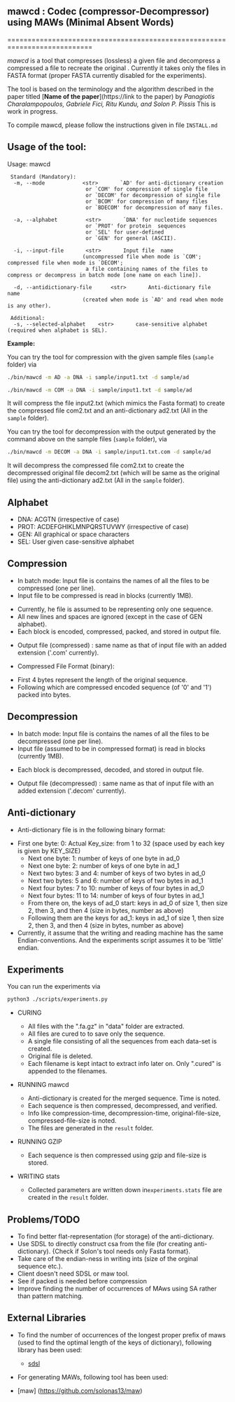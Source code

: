 ## mawcd : Codec (compressor-Decompressor) using MAWs (Minimal Absent Words)
===========================================================================

*mawcd* is a tool that compresses (lossless) a given file and decompress a compressed a file to recreate the original .
Currently it takes only the files in FASTA format (proper FASTA currently disabled for the experiments).

The tool is based on the terminology and the algorithm described in the paper titled
[**Name of the paper**](https://link to the paper)
by *Panagiotis Charalampopoulos, Gabriele Fici, Ritu Kundu, and Solon P. Pissis*
This is work in progress.

To compile mawcd, please follow the instructions given in file `INSTALL.md`


## Usage of the tool: 
 Usage: mawcd <options>
```
 Standard (Mandatory):
  -m, --mode 			<str> 		`AD' for anti-dictionary creation 
						 or `COM' for compression of single file 
						 or `DECOM' for decompression of single file 
						 or `BCOM' for compression of many files 
						 or `BDECOM' for decompression of many files. 

  -a, --alphabet 		 <str> 	 	 `DNA' for nucleotide sequences
						 or `PROT' for protein  sequences 
						 or `SEL' for user-defined 
						 or `GEN' for general (ASCII). 

  -i, --input-file 		 <str> 	 	 Input file  name  
						(uncompressed file when mode is `COM'; compressed file when mode is `DECOM'; 
						 a file containing names of the files to compress or decompress in batch mode [one name on each line]).

  -d, --antidictionary-file 	 <str> 	 	 Anti-dictionary file  name 
						(created when mode is `AD' and read when mode is any other).

 Additional:
  -s, --selected-alphabet 	 <str> 	 	 case-sensitive alphabet  (required when alphabet is SEL). 
```

 **Example:** 

You can try the tool for compression with the given sample files (`sample` folder) via
```sh
./bin/mawcd -m AD -a DNA -i sample/input1.txt -d sample/ad
```

```sh
./bin/mawcd -m COM -a DNA -i sample/input1.txt -d sample/ad
```
It will compress the file input2.txt (which mimics the Fasta format) to create the compressed file com2.txt and an anti-dictionary ad2.txt (All in the `sample` folder).

You can try the tool for decompression with the output generated by the command above on the sample files (`sample` folder), via
```sh
./bin/mawcd -m DECOM -a DNA -i sample/input1.txt.com -d sample/ad
```
It will decompress the compressed file com2.txt to create the decompressed original file decom2.txt (which will be same as the original file) using the anti-dictionary ad2.txt (All in the `sample` folder).


## Alphabet
 * DNA: ACGTN (irrespective of case)
 * PROT: ACDEFGHIKLMNPQRSTUVWY (irrespective of case)
 * GEN: All graphical or space characters
 * SEL: User given case-sensitive alphabet


## Compression
- In batch mode: Input file is contains the names of all the files to be compressed (one per line).
- Input file to be compressed is read in blocks (currently 1MB).
 * Currently, he file is assumed to be representing only one sequence.
 * All new lines and spaces are ignored (except in the case of GEN alphabet).
 * Each block is encoded, compressed, packed, and stored in output file.
  
- Output file (compressed) : same name as that of input file with an added extension ('.com' currently).
 * Compressed File Format (binary):
  + First 4 bytes represent the length of the original sequence.
  + Following which are compressed encoded sequence (of '0' and '1') packed into bytes.

## Decompression
* In batch mode: Input file is contains the names of all the files to be decompressed (one per line).
* Input file (assumed to be in compressed format) is read in blocks (currently 1MB).
 - Each block is decompressed, decoded, and stored in output file.
   
* Output file (decompressed) : same name as that of input file with an added extension ('.decom' currently).

## Anti-dictionary
- Anti-dictionary file is in the following binary format:
 * First one byte: 0: Actual Key_size: from 1 to 32 (space used by each key is given by KEY_SIZE)
   + Next one byte: 1: number of keys of one byte in ad_0
   + Next one byte: 2: number of keys of one byte in ad_1
   + Next two bytes: 3 and 4: number of keys of two bytes in ad_0
   + Next two bytes: 5 and 6: number of keys of two bytes in ad_1
   + Next four bytes: 7 to 10: number of keys of four bytes in ad_0
   + Next four bytes: 11 to 14: number of keys of four bytes in ad_1
   + From there on, the keys of ad_0 start: keys in ad_0 of size 1, then size 2, then 3, and then 4 (size in bytes, number as above)
   + Following them are the keys for ad_1: keys in ad_1 of size 1, then size 2, then 3, and then 4 (size in bytes, number as above)
 * Currently, it assume that the writing and reading machine has the same Endian-conventions. And the experiments script assumes it to be 'little' endian.

 


## Experiments

You can run the experiments via
```sh
python3 ./scripts/experiments.py 
```


* CURING 
  - All files with the ".fa.gz" in "data" folder are extracted.
  - All files are cured to to save only the sequence.
  - A single file consisting of all the sequences from each data-set is created.
  - Original file is deleted. 
  - Each filename is kept intact to extract info later on. Only ".cured" is appended to the filenames.

* RUNNING mawcd 
  - Anti-dictionary is created for the merged sequence. Time is noted.
  - Each sequence is then compressed, decompressed, and verified.
  - Info like compression-time, decompression-time, original-file-size, compressed-file-size is noted.
  - The files are generated in the `result` folder.

* RUNNING GZIP
  - Each sequence is then compressed using gzip and file-size is stored.

* WRITING stats
  - Collected parameters are written down in`experiments.stats` file are created in the `result` folder.



## Problems/TODO

 * To find better flat-representation (for storage) of the anti-dictionary.
 * Use SDSL to directly construct csa from the file (for creating anti-dictionary). {Check if Solon's tool needs only Fasta format}.
 * Take care of the endian-ness in writing ints (size of the orginal sequence etc.).
 * Client doesn't need SDSL or maw tool.
 * See if packed is needed before compression
 * Improve finding the number of occurrences of MAws using SA rather than pattern matching.

## External Libraries
 * To find the number of occurrences of the longest proper prefix of maws (used to find the optimal length of the keys of dictionary), following library has been used:
   + [sdsl](https://github.com/simongog/sdsl-lite)

 * For generating MAWs, following tool has been used:
  + [maw] (https://github.com/solonas13/maw)


